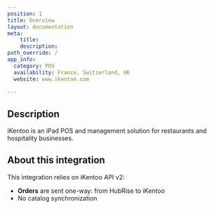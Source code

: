 ```yaml
---
position: 1
title: Overview
layout: documentation
meta:
    title:
    description:
path_override: /
app_info:
  category: POS
  availability: France, Switzerland, UK
  website: www.ikentoo.com
  
---
```


## Description

iKentoo is an iPad POS and management solution for restaurants and hospitality businesses.

## About this integration

This integration relies on iKentoo API v2:

- **Orders** are sent one-way: from HubRise to iKentoo
- No catalog synchronization
